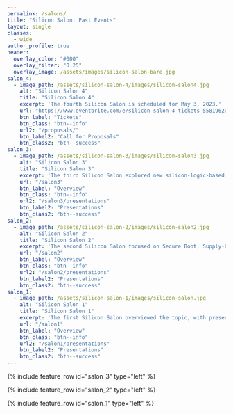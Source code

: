 ```yaml
---
permalink: /salons/
title: "Silicon Salon: Past Events"
layout: single
classes:
  - wide
author_profile: true
header:
  overlay_color: "#000"
  overlay_filter: "0.25"
  overlay_image: /assets/images/silicon-salon-bare.jpg
salon_4:
  - image_path: /assets/silicon-salon-4/images/silicon-salon4.jpg
    alt: "Silicon Salon 4"
    title: "Silicon Salon 4"
    excerpt: 'The fourth Silicon Salon is scheduled for May 3, 2023.'
    url: "https://www.eventbrite.com/e/silicon-salon-4-tickets-558196208887"
    btn_label: "Tickets"
    btn_class: "btn--info"
    url2: "/proposals/"
    btn_label2: "Call for Proposals"
    btn_class2: "btn--success"
salon_3:
  - image_path: /assets/silicon-salon-3/images/silicon-salon3.jpg
    alt: "Silicon Salon 3"
    title: "Silicon Salon 3"
    excerpt: 'The third Silicon Salon explored new silicon-logic-based cryptographic functionality including MPC.'
    url: "/salon3"
    btn_label: "Overview"
    btn_class: "btn--info"
    url2: "/salon3/presentations"
    btn_label2: "Presentations"
    btn_class2: "btn--success"
salon_2:
  - image_path: /assets/silicon-salon-2/images/silicon-salon2.jpg
    alt: "Silicon Salon 2"
    title: "Silicon Salon 2"
    excerpt: 'The second Silicon Salon focused on Secure Boot, Supply-Chain Security, and Firmware Upgrades.'
    url: "/salon2"
    btn_label: "Overview"
    btn_class: "btn--info"
    url2: "/salon2/presentations"
    btn_label2: "Presentations"
    btn_class2: "btn--success"
salon_1:
  - image_path: /assets/silicon-salon-1/images/silicon-salon.jpg
    alt: "Silicon Salon 1"
    title: "Silicon Salon 1"
    excerpt: 'The first Silicon Salon overviewed the topic, with presentations from CrossBar, Libre-SOC, Proxy, and Tropic Square.'
    url: "/salon1"
    btn_label: "Overview"
    btn_class: "btn--info"
    url2: "/salon1/presentations"
    btn_label2: "Presentations"
    btn_class2: "btn--success"
---
```


{% include feature_row id="salon_3" type="left" %}

{% include feature_row id="salon_2" type="left" %}

{% include feature_row id="salon_1" type="left" %}
